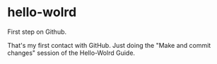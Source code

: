 # hello-wolrd
First step on Github.

That's my first contact with GitHub. Just doing the "Make and commit changes" session of the Hello-Wolrd Guide.

